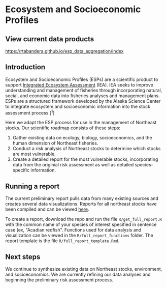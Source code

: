 # Ecosystem and Socioeconomic Profiles

## View current data products
https://rtabandera.github.io/esp_data_aggregation/index

## Introduction
Ecosystem and Socioeconomic Profiles (ESPs) are a scientific product to support [Integrated Ecosystem Assessment](https://www.integratedecosystemassessment.noaa.gov/) (IEA). IEA seeks to improve understanding and management of fisheries through incorporating natural, social, and economic data into fisheries analyses and management plans. ESPs are a structured framework developed by the Alaska Science Center to integrate ecosystem and socioeconomic information into the stock assessment process.[<sup>1</sup>]


Here we adapt the ESP process for use in the management of Northeast stocks. Our scientific roadmap consists of these steps:
1. Gather existing data on ecology, biology, socioeconomics, and the human dimension of Northeast fisheries.
2. Conduct a risk analysis of Northeast stocks to determine which stocks are most vulnerable.
3. Create a detailed report for the most vulnerable stocks, incorporating data from the originial risk assessment as well as detailed species-specific information.

## Running a report
The current preliminary report pulls data from many existing sources and creates several data visualizations. Reports for all northeast stocks have been compiled and can be viewed [here](https://rtabandera.github.io/esp_data_aggregation/index). 

To create a report, download the repo and run the file `R/get_full_report.R` with the common name of your species of interest specified in sentence case (ex, "Acadian redfish". Functions used for data analysis and visualization can be viewed in the `R/full_report_functions` folder. The report template is the file `R/full_report_template.Rmd`.

## Next steps
We continue to synthesize existing data on Northeast stocks, environment, and socioeconomics. We are currently refining our data analyses and beginning the preliminary risk assessment process. 

[1]: https://meetings.npfmc.org/CommentReview/DownloadFile?p=8f5233fb-3b62-4571-9b49-8bb7ce675916.pdf&fileName=ESP_Shotwell.pdf